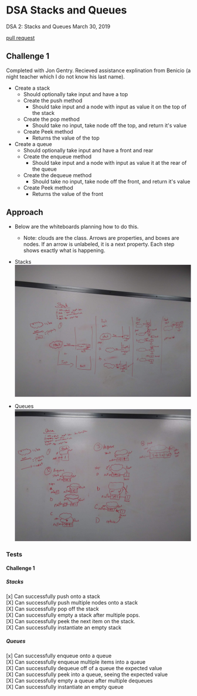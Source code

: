 # DSA Stacks and Queues
DSA 2: Stacks and Queues
March 30, 2019

[pull request](https://github.com/abferris/data-structures-and-algorithms/pull/37)
## Challenge 1
Completed with Jon Gentry. Recieved assistance explination from Benicio (a night teacher which I do not know his last name).

* Create a stack
  * Should optionally take input and have a top
  * Create the push method 
    * Should take input and a node with input as value  it on the top of the stack
  * Create the pop method
    * Should take no input, take node off the top, and return it's value
  * Create Peek method
    * Returns the value of the top
* Create a queue
  * Should optionally take input and have a front and rear
  * Create the enqueue method 
    * Should take input and a node with input as value  it at the rear of the queue
  * Create the dequeue method
    * Should take no input, take node off the front, and return it's value
  * Create Peek method
    * Returns the value of the front

## Approach 
* Below are the whiteboards planning how to do this.
  * Note: clouds are the class. Arrows are properties, and boxes are nodes. If an arrow is unlabeled, it is a next property. Each step shows exactly what is happening.
* Stacks
![whiteboard-stacks](./assets/stacks.jpg)

* Queues
![whiteboard-queues](./assets/queues.jpg)



### Tests
#### Challenge 1  
##### Stacks
[x] Can successfully push onto a stack  
[X] Can successfully push multiple nodes onto a stack  
[X] Can successfully pop off the stack  
[X] Can successfully empty a stack after multiple pops.  
[X] Can successfully peek the next item on the stack.  
[X] Can successfully instantiate an empty stack

##### Queues  
[x] Can successfully enqueue onto a queue  
[X] Can successfully enqueue multiple items into a queue  
[X] Can successfully dequeue off of a queue the expected value  
[X] Can successfully peek into a queue, seeing the expected value  
[X] Can successfully empty a queue after multiple dequeues  
[X] Can successfully instantiate an empty queue




